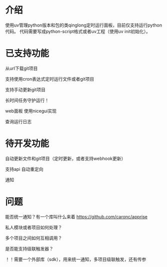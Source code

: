 # 介绍
使用uv管理python版本和包的类qinglong定时运行面板，目前仅支持运行python代码。
代码需要写成python-script格式或者uv工程（使用uv init初始化）。

# 已支持功能

从url下载git项目

支持使用cron表达式定时运行文件或者git项目

支持手动更新git项目

长时间任务守护运行！

web面板 使用nicegui实现

查询运行日志

# 待开发功能

自动更新文件和git项目（定时更新，或者支持webhook更新）

支持api 自动重定向

通知

# 问题
能否统一通知？有一个库叫什么来着
https://github.com/caronc/apprise

私人模块或者项目如何处理？

多个项目之间如何互相调用？

是否能支持级联触发器？

！！需要一个外部库（sdk），用来统一通知，多项目级联触发，还有传参

